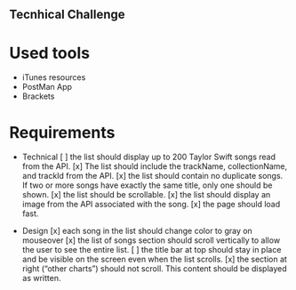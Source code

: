 ## Tecnhical Challenge

# Used tools

- iTunes resources
- PostMan App
- Brackets

# Requirements

 - Technical
   [ ] the list should display up to 200 Taylor Swift songs read from the API. 
   [x] The list should include the trackName, collectionName, and trackId from the API.
   [x] the list should contain no duplicate songs. If two or more songs have exactly the same title, only one should be shown.
   [x] the list should be scrollable.
   [x] the list should display an image from the API associated with the song.
   [x] the page should load fast.
   
 - Design
   [x] each song in the list should change color to gray on mouseover
   [x] the list of songs section should scroll vertically to allow the user to see the entire list.
   [ ] the title bar at top should stay in place and be visible on the screen even when the list scrolls.
   [x] the section at right (“other charts”) should not scroll. This content should be displayed as written.